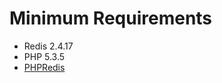 # Minimum Requirements
* Redis 2.4.17
* PHP 5.3.5
* [PHPRedis](https://github.com/nicolasff/phpredis)
